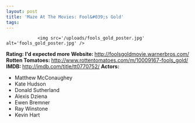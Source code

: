```yaml
---
layout: post
title: 'Maze At The Movies: Fool&#039;s Gold'
tags:
---
```



                <img src='/uploads/fools_gold_poster.jpg' alt='fools_gold_poster.jpg' />
<p><strong>Rating: I'd expected more</strong>
<strong>Website: </strong><a href="http://foolsgoldmovie.warnerbros.com/"><a href="http://foolsgoldmovie.warnerbros.com/">http://foolsgoldmovie.warnerbros.com/</a></a>
<strong>Rotten Tomatoes: </strong><a href="http://www.rottentomatoes.com/m/10009167-fools_gold/"><a href="http://www.rottentomatoes.com/m/10009167-fools_gold/">http://www.rottentomatoes.com/m/10009167-fools_gold/</a></a>
<strong>IMDB: </strong><a href="http://imdb.com/title/tt0770752/"><a href="http://imdb.com/title/tt0770752/">http://imdb.com/title/tt0770752/</a></a>
<strong>Actors: </strong></p>
<ul>
<li>Matthew McConaughey</li>
<li>Kate Hudson</li>
<li>Donald Sutherland</li>
<li>Alexis Dziena</li>
<li>Ewen Bremner</li>
<li>Ray Winstone</li>
<li>Kevin Hart</li>
</ul>
